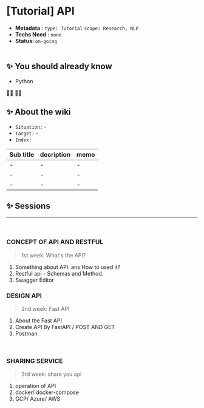 # [Tutorial] API

- **Metadata** : `type: Tutorial` `scope: Research, NLP` 
- **Techs Need** : `none`
- **Status**: `on-going`
<br/><br/>

## ✨ You should already know
- Python 

👩‍💻 👨‍💻

## ✨ About the wiki
- `Situation:` -
- `Target:` -
- `Index:`

| Sub title | decription | memo |
| ------ | ------ | ------ |
| - | - | - |
| - | - | - |
| - | - | - |






## ✨ Sessions

---
<br>

### **CONCEPT OF API AND RESTFUL**
> 1st week: What's the API?
1. Something about API. ans How to used it?
2. Restful api - Schemas and Method.
3. Swagger Editor



### **DESIGN API**
> 2nd week: Fast API 
1. About the Fast API
2. Create API By FastAPI / POST AND GET
3. Postman

<br>


### **SHARING SERVICE**
> 3rd week: share you api
1. operation of API
2. docker/ docker-compose
3. GCP/ Azure/ AWS


<br>
